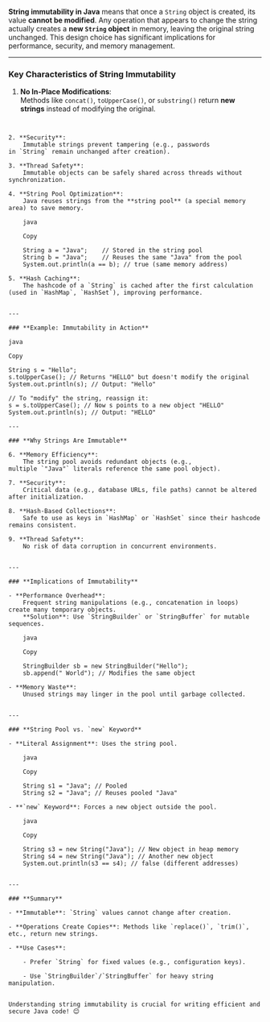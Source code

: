 **String immutability in Java** means that once a `String` object is created, its value **cannot be modified**. Any operation that appears to change the string actually creates a **new `String` object** in memory, leaving the original string unchanged. This design choice has significant implications for performance, security, and memory management.

---

### **Key Characteristics of String Immutability**

1. **No In-Place Modifications**:  
    Methods like `concat()`, `toUpperCase()`, or `substring()` return **new strings** instead of modifying the original.
    ```jav
```
    
2. **Security**:  
    Immutable strings prevent tampering (e.g., passwords in `String` remain unchanged after creation).
    
3. **Thread Safety**:  
    Immutable objects can be safely shared across threads without synchronization.
    
4. **String Pool Optimization**:  
    Java reuses strings from the **string pool** (a special memory area) to save memory.
    
    java
    
    Copy
    
    String a = "Java";    // Stored in the string pool
    String b = "Java";    // Reuses the same "Java" from the pool
    System.out.println(a == b); // true (same memory address)
    
5. **Hash Caching**:  
    The hashcode of a `String` is cached after the first calculation (used in `HashMap`, `HashSet`), improving performance.
    

---

### **Example: Immutability in Action**

java

Copy

String s = "Hello";
s.toUpperCase(); // Returns "HELLO" but doesn't modify the original
System.out.println(s); // Output: "Hello"

// To "modify" the string, reassign it:
s = s.toUpperCase(); // Now s points to a new object "HELLO"
System.out.println(s); // Output: "HELLO"

---

### **Why Strings Are Immutable**

6. **Memory Efficiency**:  
    The string pool avoids redundant objects (e.g., multiple `"Java"` literals reference the same pool object).
    
7. **Security**:  
    Critical data (e.g., database URLs, file paths) cannot be altered after initialization.
    
8. **Hash-Based Collections**:  
    Safe to use as keys in `HashMap` or `HashSet` since their hashcode remains consistent.
    
9. **Thread Safety**:  
    No risk of data corruption in concurrent environments.
    

---

### **Implications of Immutability**

- **Performance Overhead**:  
    Frequent string manipulations (e.g., concatenation in loops) create many temporary objects.  
    **Solution**: Use `StringBuilder` or `StringBuffer` for mutable sequences.
    
    java
    
    Copy
    
    StringBuilder sb = new StringBuilder("Hello");
    sb.append(" World"); // Modifies the same object
    
- **Memory Waste**:  
    Unused strings may linger in the pool until garbage collected.
    

---

### **String Pool vs. `new` Keyword**

- **Literal Assignment**: Uses the string pool.
    
    java
    
    Copy
    
    String s1 = "Java"; // Pooled
    String s2 = "Java"; // Reuses pooled "Java"
    
- **`new` Keyword**: Forces a new object outside the pool.
    
    java
    
    Copy
    
    String s3 = new String("Java"); // New object in heap memory
    String s4 = new String("Java"); // Another new object
    System.out.println(s3 == s4); // false (different addresses)
    

---

### **Summary**

- **Immutable**: `String` values cannot change after creation.
    
- **Operations Create Copies**: Methods like `replace()`, `trim()`, etc., return new strings.
    
- **Use Cases**:
    
    - Prefer `String` for fixed values (e.g., configuration keys).
        
    - Use `StringBuilder`/`StringBuffer` for heavy string manipulation.
        

Understanding string immutability is crucial for writing efficient and secure Java code! 😊